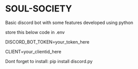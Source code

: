 # SOUL-SOCIETY
Basic discord bot with some features developed using python

store this below code in .env 


DISCORD_BOT_TOKEN=your_token_here

CLIENT=your_clientid_here

Dont forget to install:      pip install discord.py
                             

